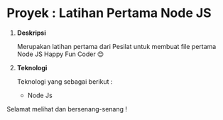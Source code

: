 # Proyek : Latihan Pertama Node JS

1. **Deskripsi**

   Merupakan latihan pertama dari Pesilat untuk membuat file pertama Node JS
   Happy Fun Coder 😊

2. **Teknologi**

   Teknologi yang sebagai berikut :

   - Node Js

Selamat melihat dan bersenang-senang !
